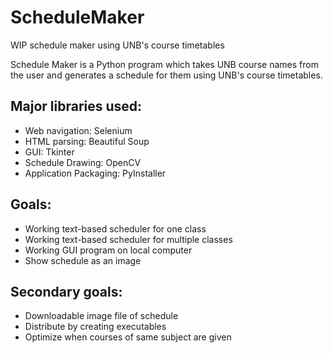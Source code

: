 # ScheduleMaker
WIP schedule maker using UNB's course timetables

Schedule Maker is a Python program which takes UNB course names from the user and generates a schedule for them using UNB's course timetables.

## Major libraries used:
* Web navigation: Selenium
* HTML parsing: Beautiful Soup
* GUI: Tkinter
* Schedule Drawing: OpenCV
* Application Packaging: PyInstaller

## Goals:
* Working text-based scheduler for one class
* Working text-based scheduler for multiple classes
* Working GUI program on local computer
* Show schedule as an image

## Secondary goals: 
* Downloadable image file of schedule
* Distribute by creating executables
* Optimize when courses of same subject are given

